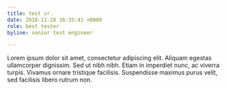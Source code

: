```yaml
---
title: test sr.
date: 2018-11-28 16:35:41 +0000
role: best tester
byline: senior test engineer

---
```

Lorem ipsum dolor sit amet, consectetur adipiscing elit. Aliquam egestas ullamcorper dignissim. Sed ut nibh nibh. Etiam in imperdiet nunc, ac viverra turpis. Vivamus ornare tristique facilisis. Suspendisse maximus purus velit, sed facilisis libero rutrum non. 